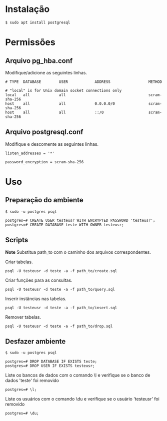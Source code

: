 # Instalação

```shell
$ sudo apt install postgresql
```

# Permissões

## Arquivo pg_hba.conf

Modifique/adicione as seguintes linhas.

```
# TYPE  DATABASE        USER            ADDRESS                 METHOD

# "local" is for Unix domain socket connections only
local   all             all                                     scram-sha-256
host    all             all             0.0.0.0/0               scram-sha-256
host    all             all             ::/0                    scram-sha-256
```

## Arquivo postgresql.conf

Modifique e descomente as seguintes linhas.

```
listen_addresses = '*'
```

```
password_encryption = scram-sha-256
```

# Uso

## Preparação do ambiente

```shell
$ sudo -u postgres psql

postgres=# CREATE USER testeusr WITH ENCRYPTED PASSWORD 'testeusr';
postgres=# CREATE DATABASE teste WITH OWNER testeusr;
```

## Scripts

**Note** Substitua path_to com o caminho dos arquivos correspondentes.

Criar tabelas.

```shell
psql -U testeusr -d teste -a -f path_to/create.sql
```

Criar funções para as consultas.

```shell
psql -U testeusr -d teste -a -f path_to/query.sql
```

Inserir instâncias nas tabelas.

```shell
psql -U testeusr -d teste -a -f path_to/insert.sql
```

Remover tabelas.

```shell
psql -U testeusr -d teste -a -f path_to/drop.sql
```

## Desfazer ambiente


```shell
$ sudo -u postgres psql

postgres=# DROP DATABASE IF EXISTS teste;
postgres=# DROP USER IF EXISTS testeusr;
```

Liste os bancos de dados com o comando \l e verifique se o banco de dados
'teste' foi removido

```shell
postgres=# \l;
```

Liste os usuários com o comando \du e verifique se o usuário 'testeusr' foi
removido

```shell
postgres=# \du;
```
